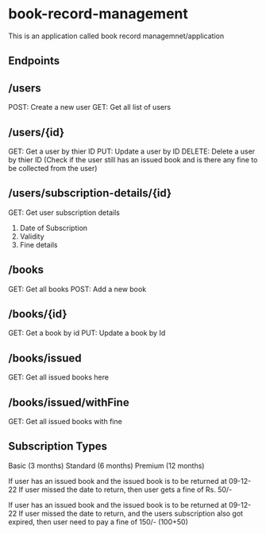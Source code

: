 # book-record-management

This is an application called book record managemnet/application

## Endpoints

## /users

POST: Create a new user
GET: Get all list of users

## /users/{id}

GET: Get a user by thier ID
PUT: Update a user by ID
DELETE: Delete a user by thier ID (Check if the user still has an issued book and is there any fine to be collected from the user)

## /users/subscription-details/{id}

GET: Get user subscription details

1. Date of Subscription
2. Validity
3. Fine details

## /books

GET: Get all books
POST: Add a new book

## /books/{id}

GET: Get a book by id
PUT: Update a book by Id

## /books/issued

GET: Get all issued books here

## /books/issued/withFine

GET: Get all issued books with fine

## Subscription Types

Basic (3 months)
Standard (6 months)
Premium (12 months)

If user has an issued book and the issued book is to be returned at 09-12-22
If user missed the date to return, then user gets a fine of Rs. 50/-

If user has an issued book and the issued book is to be returned at 09-12-22
If user missed the date to return, and the users subscription also got expired, then user need to pay a fine of 150/- (100+50)
